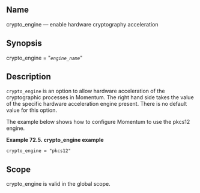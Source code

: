 <a name="conf.ref.crypto_engine"></a>
## Name

crypto_engine — enable hardware cryptography acceleration

## Synopsis

crypto_engine = "*`engine_name`*"

<a name="idp24089264"></a>
## Description

`crypto_engine` is an option to allow hardware acceleration of the cryptographic processes in Momentum. The right hand side takes the value of the specific hardware acceleration engine present. There is no default value for this option.

The example below shows how to configure Momentum to use the pkcs12 engine.

<a name="example.crypto_engine"></a>

**Example 72.5. crypto_engine example**

`crypto_engine = "pkcs12"`
<a name="idp24094704"></a>
## Scope

crypto_engine is valid in the global scope.
